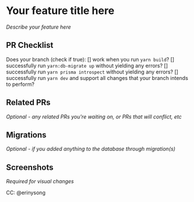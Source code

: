# Your feature title here

_Describe your feature here_

## PR Checklist

Does your branch (check if true):
[] work when you run `yarn build`?
[] successfully run `yarn:db-migrate up` without yielding any errors?
[] successfully run `yarn prisma introspect` without yielding any errors?
[] successfully run `yarn dev` and support all changes that your branch intends to perform?

## Related PRs

_Optional - any related PRs you're waiting on, or PRs that will conflict, etc_

## Migrations

_Optional - if you added anything to the database through migration(s)_

## Screenshots

_Required for visual changes_

CC: @erinysong
